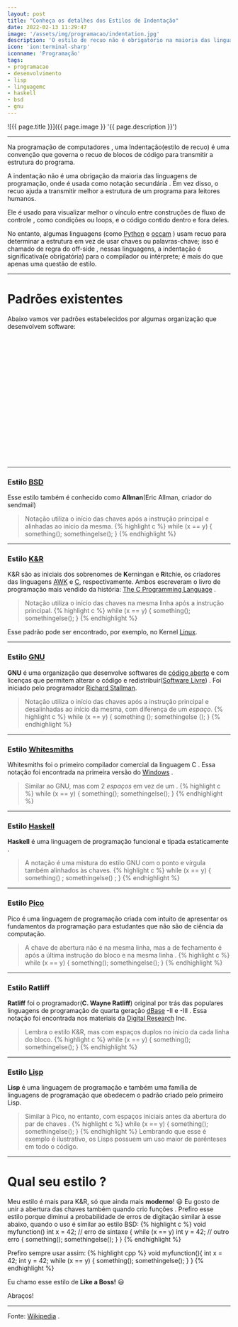 ```yaml
---
layout: post
title: "Conheça os detalhes dos Estilos de Indentação"
date: 2022-02-13 11:29:47
image: '/assets/img/programacao/indentation.jpg'
description: 'O estilo de recuo não é obrigatório na maioria das linguagens de programação, mas ele diz muito sobre a origem do programador .'
icon: 'ion:terminal-sharp'
iconname: 'Programação'
tags:
- programacao
- desenvolvimento
- lisp
- linguagemc
- haskell
- bsd
- gnu
---
```


![{{ page.title }}]({{ page.image }} '{{ page.description }}')

---

Na programação de computadores , uma Indentação(estilo de recuo) é uma convenção que governa o recuo de blocos de código para transmitir a estrutura do programa. 

A indentação não é uma obrigação da maioria das linguagens de programação, onde é usada como notação secundária . Em vez disso, o recuo ajuda a transmitir melhor a estrutura de um programa para leitores humanos.

Ele é usado para visualizar melhor o vínculo entre construções de fluxo de controle , como condições ou loops, e o código contido dentro e fora deles.

No entanto, algumas linguagens (como [Python](https://terminalroot.com.br/tags#python) e [occam](https://en.wikipedia.org/wiki/Occam_(programming_language)) ) usam recuo para determinar a estrutura em vez de usar chaves ou palavras-chave; isso é chamado de regra do off-side , nessas linguagens, a indentação é significativa(e obrigatória) para o compilador ou intérprete; é mais do que apenas uma questão de estilo.

---

# Padrões existentes
Abaixo vamos ver padrões estabelecidos por algumas organização que desenvolvem software:


<!-- SQUARE - GAMES ROOT -->
<script async src="//pagead2.googlesyndication.com/pagead/js/adsbygoogle.js"></script>
<ins class="adsbygoogle"
style="display:inline-block;width:336px;height:280px"
data-ad-client="ca-pub-2838251107855362"
data-ad-slot="5351066970"></ins>
<script>
(adsbygoogle = window.adsbygoogle || []).push({});
</script>

---

### Estilo [BSD](https://terminalroot.com.br/tags#bsd)
Esse estilo também é conhecido como **Allman**(Eric Allman, criador do sendmail)
> Notação utiliza o início das chaves após a instrução principal e alinhadas ao início da mesma.
{% highlight c %}
while (x == y)
{
    something();
    somethingelse();
}
{% endhighlight %}

---

### Estilo [K&R](https://terminalroot.com.br/tags#linguagemc)
K&R são as iniciais dos sobrenomes de **K**erningan e **R**itchie, os criadores das linguagens [AWK](https://terminalroot.com.br/tags#awk) e [C](https://terminalroot.com.br/tags#linguagemc), respectivamente. Ambos escreveram o livro de programação mais vendido da história: [The C Programming Language](https://en.wikipedia.org/wiki/The_C_Programming_Language) .
> Notação utiliza o início das chaves na mesma linha após a instrução principal.
{% highlight c %}
while (x == y) {
    something();
    somethingelse();
}
{% endhighlight %}

Esse padrão pode ser encontrado, por exemplo, no Kernel [Linux](https://terminalroot.com.br/tags#linux).

---

### Estilo [GNU](https://terminalroot.com.br/tags#gnu)
**GNU** é uma organização que desenvolve softwares de [código aberto](https://terminalroot.com.br/tags#opensource) e com licenças que permitem alterar o código e redistribuir([Software Livre](https://terminalroot.com.br/tags#freesoftware)) . Foi iniciado pelo programador [Richard Stallman](https://terminalroot.com.br/2018/10/Etica-vigilancia-e-democracia-na-visao-de-richard-stallman.html).
> Notação utiliza o início das chaves após a instrução principal e desalinhadas ao início da mesma, com diferença de um *espaço*.
{% highlight c %}
while (x == y)
  {
    something ();
    somethingelse ();
  }
{% endhighlight %}

---

### Estilo [Whitesmiths](https://en.wikipedia.org/wiki/Whitesmiths)
Whitesmiths foi o primeiro compilador comercial da linguagem C . Essa notação foi encontrada na primeira versão do [Windows](https://terminalroot.com.br/tags#windows) .
> Similar ao GNU, mas com 2 *espaços* em vez de um .
{% highlight c %}
while (x == y)
    {
    something();
    somethingelse();
    }
{% endhighlight %}

---

### Estilo [Haskell](https://terminalroot.com.br/tags#haskell)
**Haskell** é uma linguagem de programação funcional e tipada estaticamente .
> A notação é uma mistura do estilo GNU com o ponto e vírgula também alinhados às chaves.
{% highlight c %}
while (x == y)
  { something()
  ; somethingelse()
  ;
  }
{% endhighlight %}

---

### Estilo [Pico](http://pico.vub.ac.be/)
Pico é uma linguagem de programação criada com intuito de apresentar os fundamentos da programação para estudantes que não são de ciência da computação.
> A chave de abertura não é na mesma linha, mas a de fechamento é após a última instrução do bloco e na mesma linha .
{% highlight c %}
while (x == y)
{   something();
    somethingelse(); }
{% endhighlight %}


<!-- RECTANGLE 2 - OnParagragraph -->
<script async src="//pagead2.googlesyndication.com/pagead/js/adsbygoogle.js"></script>
<ins class="adsbygoogle"
style="display:block; text-align:center;"
data-ad-layout="in-article"
data-ad-format="fluid"
data-ad-client="ca-pub-2838251107855362"
data-ad-slot="8549252987"></ins>
<script>
(adsbygoogle = window.adsbygoogle || []).push({});
</script>

---

### Estilo Ratliff
**Ratliff** foi o programador(**C. Wayne Ratliff**) original por trás das populares linguagens de programação de quarta geração [dBase](https://en.wikipedia.org/wiki/DBase) -II e -III . Essa notação foi encontrada nos materiais da [Digital Research](https://en.wikipedia.org/wiki/Digital_Research) Inc.
> Lembra o estilo K&R, mas com espaços duplos no ínicio da cada linha do bloco.
{% highlight c %}
while (x == y) {
    something();
    somethingelse();
    }
{% endhighlight %}

---

### Estilo [Lisp](https://terminalroot.com.br/tags#lisp)
**Lisp** é uma linguagem de programação e também uma família de linguagens de programação que obedecem o padrão criado pelo primeiro Lisp.
> Similar à Pico, no entanto, com espaços iniciais antes da abertura do par de chaves .
{% highlight c %}
while (x == y)
  { something();
    somethingelse(); }
{% endhighlight %}
> Lembrando que esse é exemplo é ilustrativo, os Lisps possuem um uso maior de parênteses em todo o código.

---

# Qual seu estilo ?
Meu estilo é mais para K&R, só que ainda mais **moderno**! 😃 Eu gosto de unir a abertura das chaves também quando crio funções . Prefiro esse estilo porque diminui a probabilidade de erros de digitação similar à esse abaixo, quando o uso é similar ao estilo BSD:
{% highlight c %}
void myfunction()
  int x = 42; // erro de sintaxe
{
  while (x == y)
  int y = 42; // outro erro
  {
      something();
      somethingelse();
  }
}
{% endhighlight %}

Prefiro sempre usar assim:
{% highlight cpp %}
void myfunction(){
  int x = 42;
  int y = 42;
  while (x == y) {
      something();
      somethingelse();
  }
}
{% endhighlight %}

Eu chamo esse estilo de **Like a Boss!** 😃 

Abraços!

---

Fonte: [Wikipedia](https://en.wikipedia.org/wiki/Indentation_style) .

